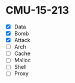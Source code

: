 # CMU-15-213
- [x] Data
- [x] Bomb
- [x] Attack
- [ ] Arch
- [ ] Cache
- [ ] Malloc
- [ ] Shell
- [ ] Proxy
